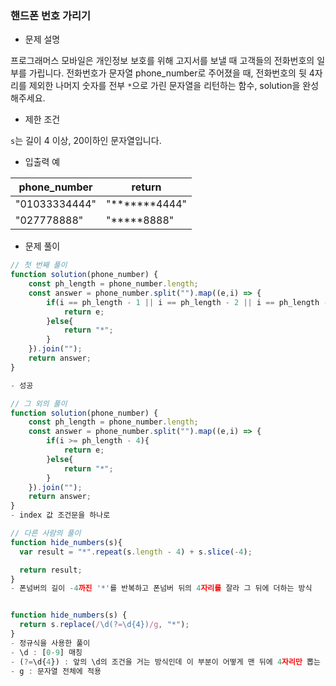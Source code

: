 ### 핸드폰 번호 가리기

- 문제 설명

프로그래머스 모바일은 개인정보 보호를 위해 고지서를 보낼 때 고객들의 전화번호의 일부를 가립니다.
전화번호가 문자열 phone_number로 주어졌을 때, 전화번호의 뒷 4자리를 제외한 나머지 숫자를 전부 `*`으로 가린 문자열을 리턴하는 함수, solution을 완성해주세요.



- 제한 조건

`s`는 길이 4 이상, 20이하인 문자열입니다.



- 입출력 예

| phone_number  | return        |
| ------------- | ------------- |
| "01033334444" | "*******4444" |
| "027778888"   | "*****8888"   |



- 문제 풀이

```javascript
// 첫 번째 풀이
function solution(phone_number) {
    const ph_length = phone_number.length;
    const answer = phone_number.split("").map((e,i) => {
        if(i == ph_length - 1 || i == ph_length - 2 || i == ph_length - 3 || i == ph_length - 4){
            return e;
        }else{
            return "*";
        }
    }).join("");
    return answer;
}

- 성공

// 그 외의 풀이
function solution(phone_number) {
    const ph_length = phone_number.length;
    const answer = phone_number.split("").map((e,i) => {
        if(i >= ph_length - 4){
            return e;
        }else{
            return "*";
        }
    }).join("");
    return answer;
}
- index 값 조건문을 하나로

// 다른 사람의 풀이
function hide_numbers(s){
  var result = "*".repeat(s.length - 4) + s.slice(-4);

  return result;
}
- 폰넘버의 길이 -4까진 '*'를 반복하고 폰넘버 뒤의 4자리를 잘라 그 뒤에 더하는 방식


function hide_numbers(s) {
  return s.replace(/\d(?=\d{4})/g, "*");
}
- 정규식을 사용한 풀이
- \d : [0-9] 매칭
- (?=\d{4}) : 앞의 \d의 조건을 거는 방식인데 이 부분이 어떻게 맨 뒤에 4자리만 뽑는 방식인지는 아직 이해하지 못함.. 찾아보는중..
- g : 문자열 전체에 적용
```

